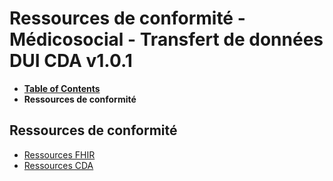# Ressources de conformité - Médicosocial - Transfert de données DUI CDA v1.0.1

* [**Table of Contents**](toc.md)
* **Ressources de conformité**

## Ressources de conformité

* [Ressources FHIR](artifacts.md)
* [Ressources CDA](ressources_cda.md)

